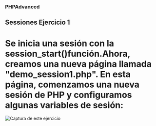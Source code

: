 ### PHPAdvanced

## Sessiones Ejercicio 1
# Se inicia una sesión con la session_start()función.Ahora, creamos una nueva página llamada "demo_session1.php". En esta página, comenzamos una nueva sesión de PHP y configuramos algunas variables de sesión:

![Captura de este ejercicio](img/.png)


